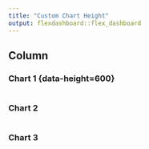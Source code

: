 ```yaml
---
title: "Custom Chart Height"
output: flexdashboard::flex_dashboard
---
```

    
Column
-------------------------------------
    
### Chart 1 {data-height=600}
    
```{r}
```

### Chart 2

```{r}
```

### Chart 3

```{r}
```
